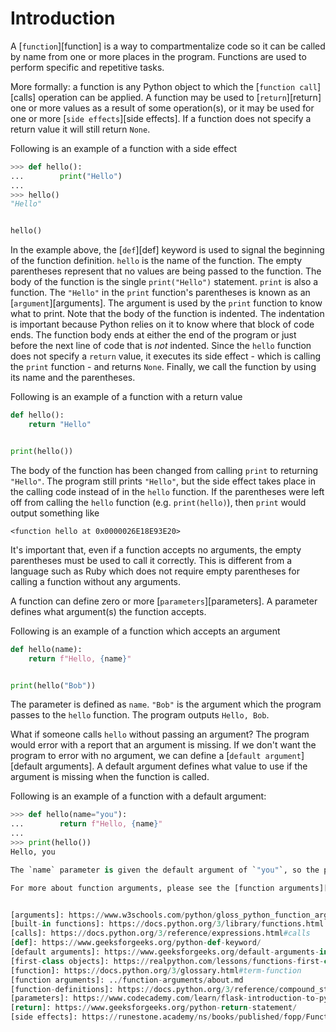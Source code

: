 # Introduction

A [`function`][function] is a way to compartmentalize code so it can be called by name from one or more places in the program.
Functions are used to perform specific and repetitive tasks.

More formally: a function is any Python object to which the [`function call`][calls] operation can be applied.
A function may be used to [`return`][return] one or more values as a result of some operation(s), or it may be used for one or more [`side effects`][side effects].
If a function does not specify a return value it will still return `None`. 

Following is an example of a function with a side effect

```python
>>> def hello():
...        print("Hello")
...
>>> hello()
"Hello"


hello()

```

In the example above, the [`def`][def] keyword is used to signal the beginning of the function definition.
`hello` is the name of the function.
The empty parentheses represent that no values are being passed to the function.
The body of the function is the single `print("Hello")` statement.
`print` is also a function.
The `"Hello"`  in the `print` function's parentheses is known as an [`argument`][arguments].
The argument is used by the `print` function to know what to print.
Note that the body of the function is indented.
The indentation is important because Python relies on it to know where that block of code ends.
The function body ends at either the end of the program or just before the next line of code that is _not_ indented.
Since the `hello` function does not specify a `return` value, it executes its side effect - which is calling the `print` function - and returns `None`.
Finally, we call the function by using its name and the parentheses.

Following is an example of a function with a return value

```python
def hello():
    return "Hello"


print(hello())

```

The body of the function has been changed from calling `print` to returning `"Hello"`.
The program still prints `"Hello"`, but the side effect takes place in the calling code instead of in the `hello` function.
If the parentheses were left off from  calling the `hello` function (e.g. `print(hello)`), then `print` would output something like

```
<function hello at 0x0000026E18E93E20>
```

It's important that, even if a function accepts no arguments, the empty parentheses must be used to call it correctly.
This is different from a language such as Ruby which does not require empty parentheses for calling a function without any arguments.

A function can define zero or more [`parameters`][parameters]. A parameter defines what argument(s) the function accepts.

Following is an example of a function which accepts an argument

```python
def hello(name):
    return f"Hello, {name}"


print(hello("Bob"))

```

The parameter is defined as `name`.
`"Bob"` is the argument which the program passes to the `hello` function.
The program outputs `Hello, Bob`.

What if someone calls `hello` without passing an argument?
The program would error with a report that an argument is missing.
If we don't want the program  to error with no argument, we can define a [`default argument`][default arguments].
A default argument defines what value to use if the argument is missing when the function is called.

Following is an example of a function with a default argument:

```python
>>> def hello(name="you"):
...        return f"Hello, {name}"
...
>>> print(hello())
Hello, you

The `name` parameter is given the default argument of `"you"`, so the program outputs `Hello, you`, if not passed a `name` argument.

For more about function arguments, please see the [function arguments][function arguments] concept.


[arguments]: https://www.w3schools.com/python/gloss_python_function_arguments.asp
[built-in functions]: https://docs.python.org/3/library/functions.html
[calls]: https://docs.python.org/3/reference/expressions.html#calls
[def]: https://www.geeksforgeeks.org/python-def-keyword/
[default arguments]: https://www.geeksforgeeks.org/default-arguments-in-python/
[first-class objects]: https://realpython.com/lessons/functions-first-class-objects-python/
[function]: https://docs.python.org/3/glossary.html#term-function
[function arguments]: ../function-arguments/about.md
[function-definitions]: https://docs.python.org/3/reference/compound_stmts.html#function-definitions
[parameters]: https://www.codecademy.com/learn/flask-introduction-to-python/modules/learn-python3-functions/cheatsheet
[return]: https://www.geeksforgeeks.org/python-return-statement/
[side effects]: https://runestone.academy/ns/books/published/fopp/Functions/SideEffects.html
